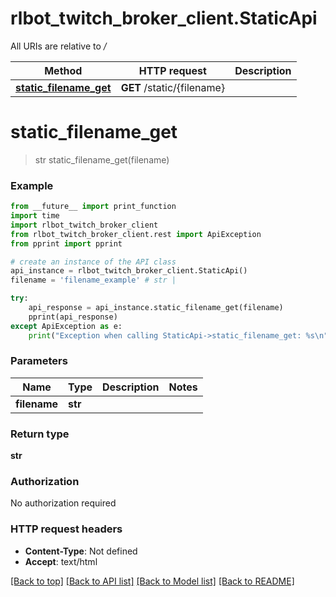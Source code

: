 # rlbot_twitch_broker_client.StaticApi

All URIs are relative to */*

Method | HTTP request | Description
------------- | ------------- | -------------
[**static_filename_get**](StaticApi.md#static_filename_get) | **GET** /static/{filename} | 

# **static_filename_get**
> str static_filename_get(filename)



### Example
```python
from __future__ import print_function
import time
import rlbot_twitch_broker_client
from rlbot_twitch_broker_client.rest import ApiException
from pprint import pprint

# create an instance of the API class
api_instance = rlbot_twitch_broker_client.StaticApi()
filename = 'filename_example' # str | 

try:
    api_response = api_instance.static_filename_get(filename)
    pprint(api_response)
except ApiException as e:
    print("Exception when calling StaticApi->static_filename_get: %s\n" % e)
```

### Parameters

Name | Type | Description  | Notes
------------- | ------------- | ------------- | -------------
 **filename** | **str**|  | 

### Return type

**str**

### Authorization

No authorization required

### HTTP request headers

 - **Content-Type**: Not defined
 - **Accept**: text/html

[[Back to top]](#) [[Back to API list]](../README.md#documentation-for-api-endpoints) [[Back to Model list]](../README.md#documentation-for-models) [[Back to README]](../README.md)


